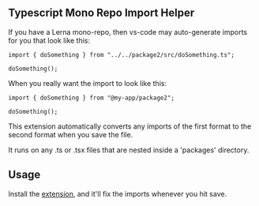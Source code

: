 ## Typescript Mono Repo Import Helper

If you have a Lerna mono-repo, then vs-code may auto-generate imports for you that look like this:

```
import { doSomething } from "../../package2/src/doSomething.ts";

doSomething();
```

When you really want the import to look like this:

```
import { doSomething } from "@my-app/package2";

doSomething();
```

This extension automatically converts any imports of the first format to the second format when
you save the file.

It runs on any .ts or .tsx files that are nested inside a 'packages' directory.

## Usage

Install the [extension](https://marketplace.visualstudio.com/items?itemName=q.typescript-mono-repo-import-helper), and it'll fix the imports whenever you hit save.
